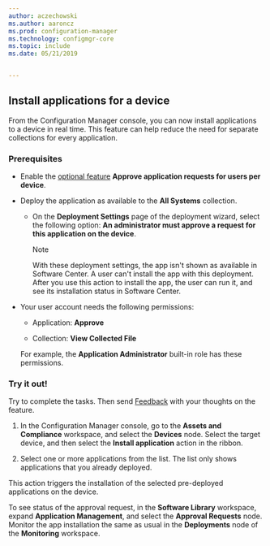 ```yaml
---
author: aczechowski
ms.author: aaroncz
ms.prod: configuration-manager
ms.technology: configmgr-core
ms.topic: include
ms.date: 05/21/2019


---
```


## <a name="bkmk_device-app"></a> Install applications for a device

<!--4402180-->

From the Configuration Manager console, you can now install applications to a device in real time. This feature can help reduce the need for separate collections for every application.

### Prerequisites

- Enable the [optional feature](../../../../servers/manage/install-in-console-updates.md#bkmk_options) **Approve application requests for users per device**.  

- Deploy the application as available to the **All Systems** collection.  

    - On the **Deployment Settings** page of the deployment wizard, select the following option: **An administrator must approve a request for this application on the device**.  

        > [!Note]  
        > With these deployment settings, the app isn't shown as available in Software Center. A user can't install the app with this deployment. After you use this action to install the app, the user can run it, and see its installation status in Software Center.

- Your user account needs the following permissions:

    - Application: **Approve**

    - Collection: **View Collected File**

    For example, the **Application Administrator** built-in role has these permissions.

### Try it out!

Try to complete the tasks. Then send [Feedback](../../../../understand/product-feedback.md) with your thoughts on the feature.

1. In the Configuration Manager console, go to the **Assets and Compliance** workspace, and select the **Devices** node. Select the target device, and then select the **Install application** action in the ribbon.

1. Select one or more applications from the list. The list only shows applications that you already deployed.

This action triggers the installation of the selected pre-deployed applications on the device.

To see status of the approval request, in the **Software Library** workspace, expand **Application Management**, and select the **Approval Requests** node. Monitor the app installation the same as usual in the **Deployments** node of the **Monitoring** workspace.
